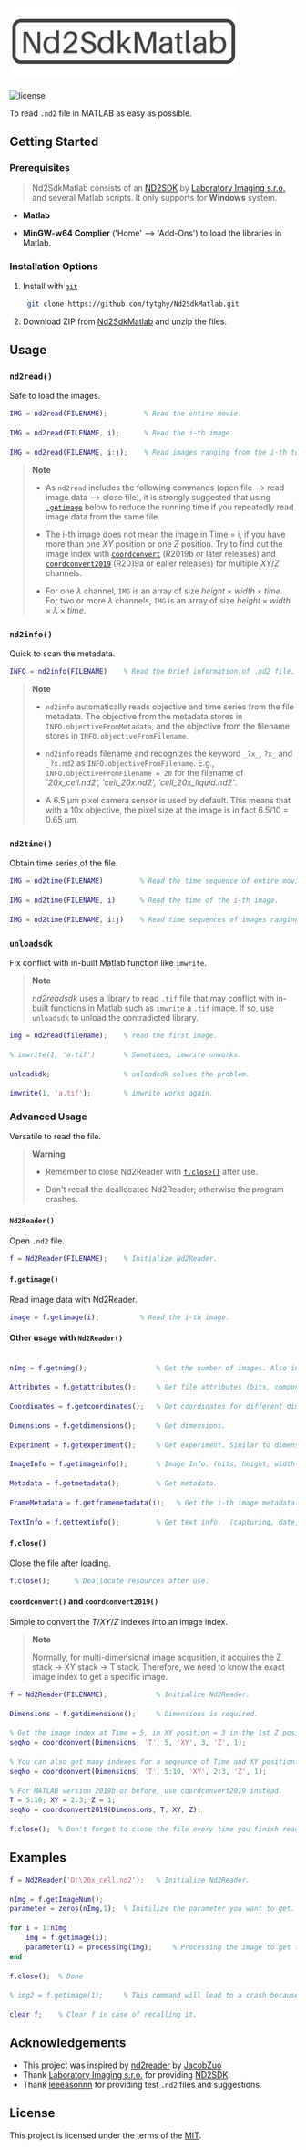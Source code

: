 # ![Nd2SdkMatlab](/img/logo.png)

![license](https://img.shields.io/badge/License-MIT-blue)

To read `.nd2` file in MATLAB as easy as possible.

<!-- GETTING STARTED -->
## Getting Started

### Prerequisites

> Nd2SdkMatlab consists of an [ND2SDK](https://www.nd2sdk.com/) by [Laboratory Imaging s.r.o.](https://www.laboratory-imaging.com) and several Matlab scripts.  It only supports for __Windows__ system.

- __Matlab__

- __MinGW-w64 Complier__ ('Home' --> 'Add-Ons') to load the libraries in Matlab.

### Installation Options

1. Install with [`git`](https://git-scm.com/)

   ```sh
    git clone https://github.com/tytghy/Nd2SdkMatlab.git
    ```

2. Download ZIP from [Nd2SdkMatlab](https://github.com/tytghy/Nd2SdkMatlab) and unzip the files.  

## Usage

### `nd2read()`

Safe to load the images.

```matlab
IMG = nd2read(FILENAME);         % Read the entire movie. 

IMG = nd2read(FILENAME, i);      % Read the i-th image. 

IMG = nd2read(FILENAME, i:j);    % Read images ranging from the i-th to j-th frames.
```

> __Note__  
>
> - As `nd2read` includes the following commands (open file --> read image data --> close file), it is strongly suggested that using [`.getimage`](#fgetimage) below to reduce the running time if you repeatedly read image data from the same file.
>  
> - The i-th image does not mean the image in Time = i, if you have more than one $XY$ position or one $Z$ position.  Try to find out the image index with [`coordconvert`](#coordconvert-and-coordconvert2019) (R2019b or later releases) and [`coordconvert2019`](#coordconvert-and-coordconvert2019) (R2019a or ealier releases) for multiple $XY/Z$ channels.
>
> - For one $\lambda$ channel, `IMG` is an array of size $height \times width \times time$.  For two or more $\lambda$ channels, `IMG` is an array of size  $height \times width \times \lambda \times time$.

### `nd2info()`

Quick to scan the metadata.

``` matlab
INFO = nd2info(FILENAME)    % Read the brief information of .nd2 file.
```

> __Note__
>
> - `nd2info` automatically reads objective and time series from the file metadata.  The objective from the metadata stores in `INFO.objectiveFromMetadata`, and the objective from the filename stores in `INFO.objectiveFromFilename`.
>
> - `nd2info` reads filename and recognizes the keyword `_?x_`, `?x_` and ``_?x.nd2`` as `INFO.objectiveFromFilename`.  E.g., `INFO.objectiveFromFilename = 20` for the filename of *'20x_cell.nd2', 'cell_20x.nd2', 'cell_20x_liquid.nd2'*.
>
> - A 6.5 µm pixel camera sensor is used by default.  This means that with a 10x objective, the pixel size at the image is in fact 6.5/10 = 0.65 µm.

### `nd2time()`

Obtain time series of the file.

```matlab
IMG = nd2time(FILENAME)         % Read the time sequence of entire movie. 

IMG = nd2time(FILENAME, i)      % Read the time of the i-th image. 

IMG = nd2time(FILENAME, i:j)    % Read time sequences of images ranging from the i-th to j-th frames.
```

### `unloadsdk`

Fix conflict with in-built Matlab function like `imwrite`.

> __Note__
>
> *nd2readsdk* uses a library to read `.tif` file that may conflict with in-built functions in Matlab such as `imwrite` a `.tif` image.  If so, use `unloadsdk` to unload the contradicted library.

``` matlab
img = nd2read(filename);    % read the first image.

% imwrite(1, 'a.tif')       % Sometimes, imwrite unworks. 

unloadsdk;                  % unloadsdk solves the problem. 

imwrite(1, 'a.tif');        % imwrite works again. 
```

### Advanced Usage

Versatile to read the file.

> __Warning__
>
> - Remember to close Nd2Reader with [`f.close()`](#fclose) after use.  
>
> - Don't recall the deallocated Nd2Reader; otherwise the program crashes.

#### `Nd2Reader()`

Open `.nd2` file.

```matlab
f = Nd2Reader(FILENAME);    % Initialize Nd2Reader.  
```

#### `f.getimage()`

Read image data with Nd2Reader.

```matlab
image = f.getimage(i);          % Read the i-th image.
```

#### Other usage with `Nd2Reader()`

```matlab

nImg = f.getnimg();                 % Get the number of images. Also in Attributes. 

Attributes = f.getattributes();     % Get file attributes (bits, componentCount, heightPx, widthPx, widthBytes, etc)

Coordinates = f.getcoordinates();   % Get coordinates for different dimensions. (index <--> (T, XY, Z))

Dimensions = f.getdimensions();     % Get dimensions. 

Experiment = f.getexperiment();     % Get experiment. Similar to dimensions but with detailed parameters.

ImageInfo = f.getimageinfo();       % Image Info. (bits, height, width and components)

Metadata = f.getmetadata();         % Get metadata.

FrameMetadata = f.getframemetadata(i);   % Get the i-th image metadata. (image position and time)

TextInfo = f.gettextinfo();         % Get text info.  (capturing, date, description, optics)
```

#### `f.close()`

Close the file after loading.

```matlab
f.close();      % Deallocate resources after use.
```

#### `coordconvert()` and `coordconvert2019()`

Simple to convert the $T/XY/Z$ indexes into an image index.

> __Note__
>
> Normally, for multi-dimensional image acqusition, it acquires the Z stack -> XY stack -> T stack.  Therefore, we need to know the exact image index to get a specific image.

```matlab
f = Nd2Reader(FILENAME);            % Initialize Nd2Reader.

Dimensions = f.getdimensions();     % Dimensions is required. 

% Get the image index at Time = 5, in XY position = 3 in the 1st Z position. 
seqNo = coordconvert(Dimensions, 'T', 5, 'XY', 3, 'Z', 1);       

% You can also get many indexes for a seqeunce of Time and XY position. 
seqNo = coordconvert(Dimensions, 'T', 5:10, 'XY', 2:3, 'Z', 1);   

% For MATLAB version 2019b or before, use coordconvert2019 instead. 
T = 5:10; XY = 2:3; Z = 1;
seqNo = coordconvert2019(Dimensions, T, XY, Z);  

f.close();  % Don't forget to close the file every time you finish reading data.
```

## Examples

```matlab
f = Nd2Reader('D:\20x_cell.nd2');   % Initialize Nd2Reader.

nImg = f.getImageNum(); 
parameter = zeros(nImg,1);  % Initilize the parameter you want to get.

for i = 1:nImg
    img = f.getimage(i);
    parameter(i) = processing(img);     % Processing the image to get the parameter.
end

f.close();  % Done

% img2 = f.getimage(1);     % This command will lead to a crash because of recalling the deallocated Nd2Reader!!

clear f;    % Clear f in case of recalling it. 
```

## Acknowledgements

- This project was inspired by [nd2reader](https://github.com/JacobZuo/nd2reader) by [JacobZuo](https://github.com/JacobZuo)
- Thank [Laboratory Imaging s.r.o.](https://www.laboratory-imaging.com/) for providing [ND2SDK](www.nd2sdk.com).
- Thank [leeeasonnn](https://github.com/leeeasonnn) for providing test `.nd2` files and suggestions.

## License

This project is licensed under the terms of the [MIT](/LICENSE).
